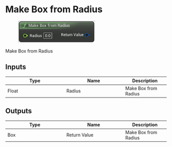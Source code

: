 # Make Box from Radius

<div align="left" data-full-width="false">

<figure><img src="Make_Box_from_Radius.png" alt=""><figcaption></figcaption></figure>

</div>

Make Box from Radius

## Inputs

<table>
<thead><tr><th width="170">Type</th><th width="170">Name</th><th>Description</th></tr></thead>
<tbody>
<tr><td>Float</td><td>Radius</td><td>Make Box from Radius</td></tr>
</tbody>
</table>

## Outputs

<table>
<thead><tr><th width="170">Type</th><th width="170">Name</th><th>Description</th></tr></thead>
<tbody>
<tr><td>Box</td><td>Return Value</td><td>Make Box from Radius</td></tr>
</tbody>
</table>